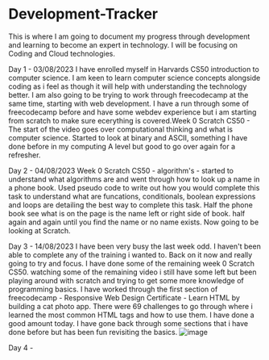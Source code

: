 # Development-Tracker
This is where I am going to document my progress through development and learning to become an expert in technology. I will be focusing on Coding and Cloud technologies.

Day 1 - 03/08/2023
I have enrolled myself in Harvards CS50 introduction to computer science. I am keen to learn computer science concepts alongside coding as i feel as though it will help with understanding the technology better.
I am also going to be trying to work through freecodecamp at the same time, starting with web development. I have a run through some of freecodecamp before and have some webdev experience but i am starting from scratch to make sure ecerything is covered.Week 0 Scratch CS50 - The start of the video goes over computational thinking and what is computer science. Started to look at binary and ASCII, something I have done before in my computing A level but good to go over again for a refresher.

Day 2 - 04/08/2023
Week 0 Scratch CS50 - algorithm's - started to understand what algorithms are and went through how to look up a name in a phone book. Used pseudo code to write out how you would complete this task to understand what are funcations, conditionals, boolean expressions and loops are detailing the best way to complete this task. Half the phone book see what is on the page is the name left or right side of book. half again and again until you find the name or no name exists.
Now going to be looking at Scratch.

Day 3 - 14/08/2023
I have been very busy the last week odd. I haven't been able to complete any of the training i wanted to. Back on it now and really going to try and focus.
I have done some of the remaining week 0 Scratch CS50. watching some of the remaining video i still have some left but been playing around with scratch and trying to get some more knowledge of programming basics.
I have worked through the first section of freecodecamp - Responsive Web Design Certificate - Learn HTML by building a cat photo app. There were 69 challenges to go through where i learned the most common HTML tags and how to use them.
I have done a good amount today. I have gone back through some sections that i have done before but has been fun revisiting the basics.
![image](https://github.com/curtiswelsby/Development-Tracker/assets/28829718/66d934f0-63a2-4809-8ab1-090b5d02702c)

Day 4 -
